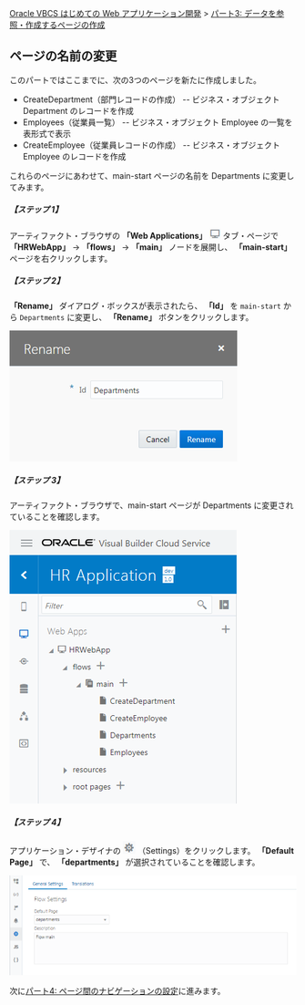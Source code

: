 [Oracle VBCS はじめての Web アプリケーション開発](../../README.md) >
[パート3: データを参照・作成するページの作成](README.md)

## ページの名前の変更

このパートではここまでに、次の3つのページを新たに作成しました。

* CreateDepartment（部門レコードの作成） -- ビジネス・オブジェクト Department のレコードを作成
* Employees（従業員一覧） -- ビジネス・オブジェクト Employee の一覧を表形式で表示
* CreateEmployee（従業員レコードの作成） -- ビジネス・オブジェクト Employee のレコードを作成

これらのページにあわせて、main-start ページの名前を Departments に変更してみます。

##### 【ステップ 1】

アーティファクト・ブラウザの **「Web Applications」**
<img src="../icons/vbcsca_webapp_icon.png" alt="Web Applications アイコン">
タブ・ページで **「HRWebApp」** → **「flows」** → **「main」** ノードを展開し、 **「main-start」** ページを右クリックします。

##### 【ステップ 2】

**「Rename」** ダイアログ・ボックスが表示されたら、 **「Id」** を `main-start` から `Departments` に変更し、 **「Rename」** ボタンをクリックします。

![「Rename」ダイアログ・ボックス](images/rename.png)

##### 【ステップ 3】

アーティファクト・ブラウザで、main-start ページが Departments に変更されていることを確認します。

![main-start ページの名前を変更した後のアーティファクト・ブラウザ](images/artifact_browser_rename.png)

##### 【ステップ 4】

アプリケーション・デザイナの
<img src="../icons/vbcs_settings_icon.png" alt="Settings アイコン">
（Settings）をクリックします。
**「Default Page」** で、 **「departments」** が選択されていることを確認します。

![main ページ・フローの「Settings」ページ](images/028.png)  

次に[パート4: ページ間のナビゲーションの設定](../part4/README.md)に進みます。

